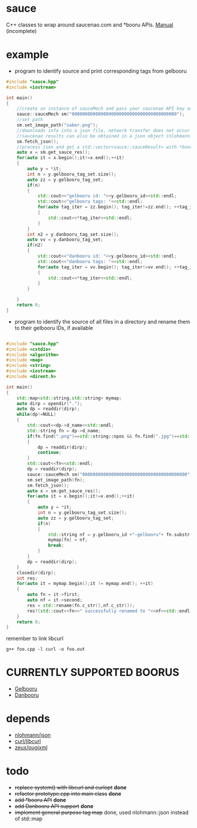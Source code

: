 # sauce
C++ classes to wrap around saucenao.com and \*booru APIs. [Manual](https://github.com/RFEtree/sauce/wiki/manual) (incomplete)

# example
- program to identify source and print corresponding tags from gelbooru
```c++
#include "sauce.hpp"
#include <iostream>

int main()
{
    //create an instance of sauceMech and pass your saucenao API key as the parameter   
    sauce::sauceMech sm("0000000000000000000000000000000000000000");
    //set path    
    sm.set_image_path("saber.png");
    //downloads info into a json file, network transfer does not occur if file already exists
    //saucenao results can also be obtained in a json object (nlohmann::json) with the sauceMech::get_json() function
    sm.fetch_json();
    //process json and get a std::vector<sauce::sauceResult> with *booru tag information, links and similarity percentage
    auto x = sm.get_sauce_res();
    for(auto it = x.begin();it!=x.end();++it)
    {
        auto y = *it;
        int n = y.gelbooru_tag_set.size();
        auto zz = y.gelbooru_tag_set;
        if(n)
        {
            std::cout<<"gelbooru id: "<<y.gelbooru_id<<std::endl;
            std::cout<<"gelbooru tags: "<<std::endl;
            for(auto tag_iter = zz.begin(); tag_iter!=zz.end(); ++tag_iter)
            {
                std::cout<<*tag_iter<<std::endl;
            }
        }
        int n2 = y.danbooru_tag_set.size();
        auto vv = y.danbooru_tag_set;
        if(n2)
        {
            std::cout<<"danbooru id: "<<y.gelbooru_id<<std::endl;
            std::cout<<"danbooru tags: "<<std::endl;
            for(auto tag_iter = vv.begin(); tag_iter!=vv.end(); ++tag_iter)
            {
                std::cout<<*tag_iter<<std::endl;
            }
        }

    }
    return 0;
}
```

- program to identify the source of all files in a directory and rename them to their gelbooru IDs, if available

```c++

#include "sauce.hpp"
#include <cstdio>
#include <algorithm>
#include <map>
#include <string>
#include <iostream>
#include <dirent.h>

int main()
{
    std::map<std::string,std::string> mymap;
    auto dirp = opendir(".");
    auto dp = readdir(dirp);
    while(dp!=NULL)
    {
        std::cout<<dp->d_name<<std::endl;
        std::string fn = dp->d_name;
        if(fn.find(".png")==std::string::npos && fn.find(".jpg")==std::string::npos)
        {
            dp = readdir(dirp);
            continue;
        }
        std::cout<<fn<<std::endl;
        dp = readdir(dirp);
        sauce::sauceMech sm("0000000000000000000000000000000000000000");
        sm.set_image_path(fn);
        sm.fetch_json();
        auto x = sm.get_sauce_res();
        for(auto it = x.begin();it!=x.end();++it)
        {
            auto y = *it;
            int n = y.gelbooru_tag_set.size();
            auto zz = y.gelbooru_tag_set;
            if(n)
            {
                std::string nf = y.gelbooru_id +"-gelbooru"+ fn.substr(fn.rfind("."));
                mymap[fn] = nf;
                break;
            }
        }
        dp = readdir(dirp);
    }   
    closedir(dirp);
    int res;
    for(auto it = mymap.begin();it != mymap.end(); ++it)
    {
        auto fn = it->first;
        auto nf = it->second;
        res = std::rename(fn.c_str(),nf.c_str());
        res?(std::cout<<fn<<" successfully renamed to "<<nf<<std::endl):(std::cout<<fn<<" could not be renamed"<<std::endl);
    }
    return 0;
}
```

remember to link libcurl

    g++ foo.cpp -l curl -o foo.out

# CURRENTLY SUPPORTED BOORUS
- [Gelbooru](https://gelbooru.com/)
- [Danbooru](https://danbooru.donmai.us/)

# depends
- [nlohmann/json](https://github.com/nlohmann/json)
- [curl/libcurl](https://github.com/curl/curl)
- [zeux/pugixml](https://github.com/zeux/pugixml)

# todo
- ~~replace system() with libcurl and curlopt~~ **done**
- ~~refactor prototype.cpp into main class~~ **done**
- ~~add \*booru API~~ **done**
- ~~add Danbooru API support~~ **done**
- ~~implement general purpose tag map~~ done, used nlohmann::json instead of std::map
